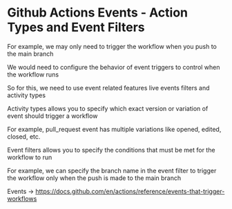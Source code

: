 # Github Actions Events - Action Types and Event Filters

For example, we may only need to trigger the workflow when you push to the main branch

We would need to configure the behavior of event triggers to control when the workflow runs

So for this, we need to use event related features live events filters and activity types

Activity types allows you to specify which exact version or variation of event should trigger a workflow

For example, pull_request event has multiple variations like opened, edited, closed, etc.

Event filters allows you to specify the conditions that must be met for the workflow to run

For example, we can specify the branch name in the event filter to trigger the workflow only when the push is made to the main branch

Events -> https://docs.github.com/en/actions/reference/events-that-trigger-workflows
